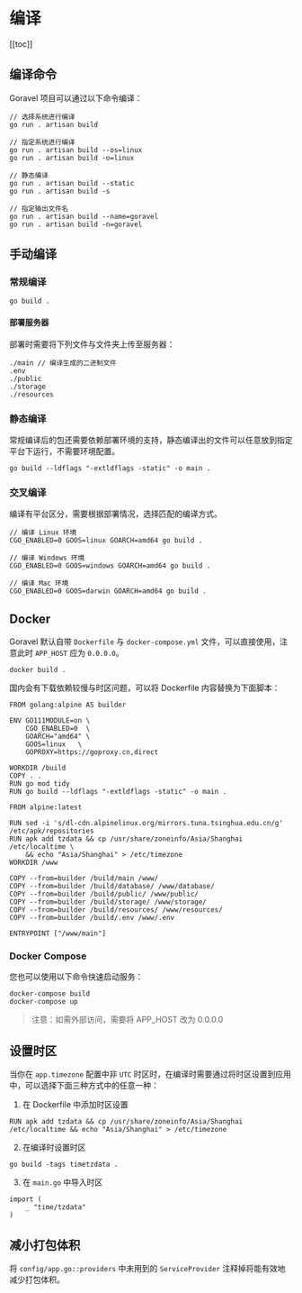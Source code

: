 # 编译

[[toc]]

## 编译命令

Goravel 项目可以通过以下命令编译：

```
// 选择系统进行编译
go run . artisan build

// 指定系统进行编译
go run . artisan build --os=linux
go run . artisan build -o=linux

// 静态编译
go run . artisan build --static
go run . artisan build -s

// 指定输出文件名
go run . artisan build --name=goravel
go run . artisan build -n=goravel
```

## 手动编译

### 常规编译

```shell
go build .
```

#### 部署服务器

部署时需要将下列文件与文件夹上传至服务器：

```
./main // 编译生成的二进制文件
.env
./public
./storage
./resources
```

### 静态编译

常规编译后的包还需要依赖部署环境的支持，静态编译出的文件可以任意放到指定平台下运行，不需要环境配置。

```shell
go build --ldflags "-extldflags -static" -o main .
```

### 交叉编译

编译有平台区分，需要根据部署情况，选择匹配的编译方式。

```shell
// 编译 Linux 环境
CGO_ENABLED=0 GOOS=linux GOARCH=amd64 go build .

// 编译 Windows 环境
CGO_ENABLED=0 GOOS=windows GOARCH=amd64 go build .

// 编译 Mac 环境
CGO_ENABLED=0 GOOS=darwin GOARCH=amd64 go build .
```

## Docker

Goravel 默认自带 `Dockerfile` 与 `docker-compose.yml` 文件，可以直接使用，注意此时 `APP_HOST` 应为 `0.0.0.0`。

```shell
docker build .
```

国内会有下载依赖较慢与时区问题，可以将 Dockerfile 内容替换为下面脚本：

```
FROM golang:alpine AS builder

ENV GO111MODULE=on \
    CGO_ENABLED=0  \
    GOARCH="amd64" \
    GOOS=linux   \
    GOPROXY=https://goproxy.cn,direct

WORKDIR /build
COPY . .
RUN go mod tidy
RUN go build --ldflags "-extldflags -static" -o main .

FROM alpine:latest

RUN sed -i 's/dl-cdn.alpinelinux.org/mirrors.tuna.tsinghua.edu.cn/g' /etc/apk/repositories
RUN apk add tzdata && cp /usr/share/zoneinfo/Asia/Shanghai /etc/localtime \
    && echo "Asia/Shanghai" > /etc/timezone
WORKDIR /www

COPY --from=builder /build/main /www/
COPY --from=builder /build/database/ /www/database/
COPY --from=builder /build/public/ /www/public/
COPY --from=builder /build/storage/ /www/storage/
COPY --from=builder /build/resources/ /www/resources/
COPY --from=builder /build/.env /www/.env

ENTRYPOINT ["/www/main"]
```

### Docker Compose

您也可以使用以下命令快速启动服务：

```shell
docker-compose build
docker-compose up
```

> 注意：如需外部访问，需要将 APP_HOST 改为 0.0.0.0

## 设置时区

当你在 `app.timezone` 配置中非 `UTC` 时区时，在编译时需要通过将时区设置到应用中，可以选择下面三种方式中的任意一种：

1. 在 Dockerfile 中添加时区设置

```
RUN apk add tzdata && cp /usr/share/zoneinfo/Asia/Shanghai /etc/localtime && echo "Asia/Shanghai" > /etc/timezone
```

2. 在编译时设置时区

```
go build -tags timetzdata .
```

3. 在 `main.go` 中导入时区

```shell
import (
    _ "time/tzdata"
)
```

## 减小打包体积

将 `config/app.go::providers` 中未用到的 `ServiceProvider` 注释掉将能有效地减少打包体积。
